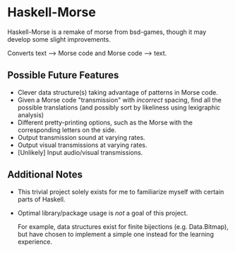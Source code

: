 Haskell-Morse
=============

Haskell-Morse is a remake of morse from bsd-games, though it may develop some slight improvements. 

Converts text --> Morse code and Morse code --> text.


Possible Future Features
------------------------

*   Clever data structure(s) taking advantage of patterns in Morse code.
*   Given a Morse code "transmission" with *incorrect* spacing, find all the possible translations (and possibly sort by likeliness using lexigraphic analysis)
*   Different pretty-printing options, such as the Morse with the corresponding letters on the side.
*   Output transmission sound at varying rates.
*   Output visual transmissions at varying rates.
*   [Unlikely] Input audio/visual transmissions.

Additional Notes
----------------

*   This trivial project solely exists for me to familiarize myself with certain parts of Haskell.
*   Optimal library/package usage is *not* a goal of this project. 

    For example, data structures exist for finite bijections (e.g. Data.Bitmap), but have chosen to implement a simple one instead for the learning experience.